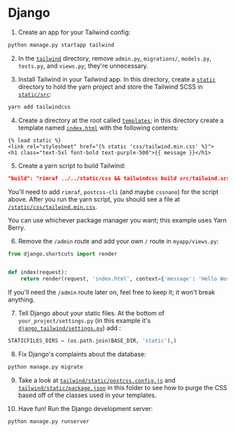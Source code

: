 # Django

1. Create an app for your Tailwind config:
```sh
python manage.py startapp tailwind
```
2. In the [`tailwind`](./django/tailwind) directory, remove `admin.py`, `migrations/`, `models.py`, `tests.py`, and `views.py`; they're unnecessary.

3. Install Tailwind in your Tailwind app. In this directory, create a [`static`](./django/static) directory to hold the yarn project and store the Tailwind SCSS in [`static/src`](./django/static/src):
```sh
yarn add tailwindcss
```

4. Create a directory at the root called [`templates`](./django/templates); in this directory create a template named [`index.html`](./django/templates/index.html) with the following contents:
```
{% load static %}
<link rel="stylesheet" href="{% static 'css/tailwind.min.css' %}">
<h1 class="text-5xl font-bold text-purple-500">{{ message }}</h1>
```

5. Create a yarn script to build Tailwind:
```json
"build": "rimraf ../../static/css && tailwindcss build src/tailwind.scss | postcss -o ../../static/css/tailwind.min.css"
```
You'll need to add `rimraf`, `postcss-cli` (and maybe `cssnano`) for the script above. After you run the yarn script, you should see a file at [`/static/css/tailwind.min.css`](./django/static/css/tailwind.min.css). 

You can use whichever package manager you want; this example uses Yarn Berry. 

6. Remove the `/admin` route and add your own `/` route in `myapp/views.py`:
```python
from django.shortcuts import render


def index(request):
    return render(request, 'index.html', context={'message': 'Hello World!'})
```
If you'll need the `/admin` route later on, feel free to keep it; it won't break anything.

7. Tell Django about your static files. At the bottom of `your_project/settings.py` (in this example it's [`django_tailwind/settings.py`](./django/django_tailwind/settings.py)) add :
```python
STATICFILES_DIRS = (os.path.join(BASE_DIR, 'static'),)
```

8. Fix Django's complaints about the database:
```sh
python manage.py migrate
```

9. Take a look at [`tailwind/static/postcss.config.js`](./django/tailwind/static/postcss.config.js) and [`tailwind/static/package.json`](./django/tailwind/static/package.json) in this folder to see how to purge the CSS based off of the classes used in your templates.

10. Have fun! Run the Django development server:
```sh
python manage.py runserver
```
